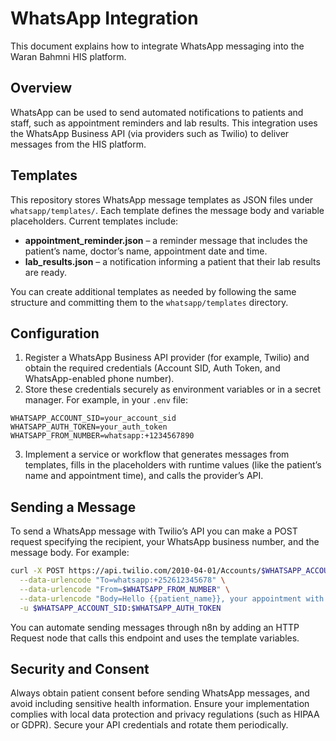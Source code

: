# WhatsApp Integration

This document explains how to integrate WhatsApp messaging into the Waran Bahmni HIS platform.

## Overview

WhatsApp can be used to send automated notifications to patients and staff, such as appointment reminders and lab results. This integration uses the WhatsApp Business API (via providers such as Twilio) to deliver messages from the HIS platform.

## Templates

This repository stores WhatsApp message templates as JSON files under `whatsapp/templates/`. Each template defines the message body and variable placeholders. Current templates include:

- **appointment_reminder.json** – a reminder message that includes the patient’s name, doctor’s name, appointment date and time.
- **lab_results.json** – a notification informing a patient that their lab results are ready.

You can create additional templates as needed by following the same structure and committing them to the `whatsapp/templates` directory.

## Configuration

1. Register a WhatsApp Business API provider (for example, Twilio) and obtain the required credentials (Account SID, Auth Token, and WhatsApp-enabled phone number).
2. Store these credentials securely as environment variables or in a secret manager. For example, in your `.env` file:

```
WHATSAPP_ACCOUNT_SID=your_account_sid
WHATSAPP_AUTH_TOKEN=your_auth_token
WHATSAPP_FROM_NUMBER=whatsapp:+1234567890
```

3. Implement a service or workflow that generates messages from templates, fills in the placeholders with runtime values (like the patient’s name and appointment time), and calls the provider’s API.

## Sending a Message

To send a WhatsApp message with Twilio’s API you can make a POST request specifying the recipient, your WhatsApp business number, and the message body. For example:

```bash
curl -X POST https://api.twilio.com/2010-04-01/Accounts/$WHATSAPP_ACCOUNT_SID/Messages.json \
  --data-urlencode "To=whatsapp:+252612345678" \
  --data-urlencode "From=$WHATSAPP_FROM_NUMBER" \
  --data-urlencode "Body=Hello {{patient_name}}, your appointment with Dr. {{doctor_name}} is scheduled on {{date}} at {{time}}." \
  -u $WHATSAPP_ACCOUNT_SID:$WHATSAPP_AUTH_TOKEN
```

You can automate sending messages through n8n by adding an HTTP Request node that calls this endpoint and uses the template variables.

## Security and Consent

Always obtain patient consent before sending WhatsApp messages, and avoid including sensitive health information. Ensure your implementation complies with local data protection and privacy regulations (such as HIPAA or GDPR). Secure your API credentials and rotate them periodically.
